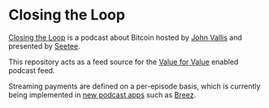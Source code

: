 # Closing the Loop

[Closing the Loop](https://www.seetee.io/podcast/) is a podcast about Bitcoin hosted by [John Vallis](https://twitter.com/johnkvallis) and presented by [Seetee](https://www.seetee.io/).

This repository acts as a feed source for the [Value for Value](http://value4value.info) enabled podcast feed.

Streaming payments are defined on a per-episode basis, which is currently being implemented in [new podcast apps](http://newpodcastapps.com) such as [Breez](https://breez.technology/).
